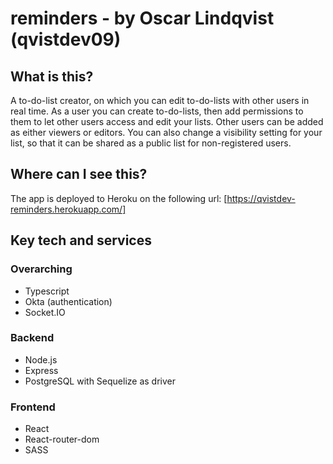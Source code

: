# reminders - by Oscar Lindqvist (qvistdev09)

## What is this?

A to-do-list creator, on which you can edit to-do-lists with other users in real time. As a user you can create to-do-lists, then add permissions to them to let other users access and edit your lists. Other users can be added as either viewers or editors. You can also change a visibility setting for your list, so that it can be shared as a public list for non-registered users.

## Where can I see this?

The app is deployed to Heroku on the following url:
[https://qvistdev-reminders.herokuapp.com/]

## Key tech and services

### Overarching

* Typescript
* Okta (authentication)
* Socket.IO

### Backend

* Node.js
* Express
* PostgreSQL with Sequelize as driver

### Frontend

* React
* React-router-dom
* SASS
